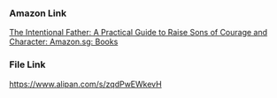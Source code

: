 ### Amazon Link
[The Intentional Father: A Practical Guide to Raise Sons of Courage and Character: Amazon.sg: Books](https://www.amazon.sg/Intentional-Father-Practical-Courage-Character/dp/B09WWY4B37/ref=sr_1_1?crid=3A30G5QZK124W&dib=eyJ2IjoiMSJ9.aJxkb3IWfCS0VPSZvsGtvo7TeTqdp0xHVSWx_ZKJ8ObFCHQZUUu-OgmOkh9JirPigG_Huf07bDEchAXVCumx9i3AXfr96Bq8s-PqjspUO2Mz-j8eYSr70wJghy4OaEZ7hojv7YGd7N1rwoyrTjYTO93unIjPrCc60kMZqcFd5WQTqMI_ZuYt-bmmzFTR2reiK-eR1vACfWxfNhy0Krl4pBzxEc6HQ0SVG1ZA_34fd1aDKDlUMJpFLNtKli8-BuNXf4w4KyTQ4rJa5u7LvK-oFuYopF5PGpEqRgkLaNamDx4UDH9aYnoCQrwrZ3pge6KkPlU5JQw79-5qTWpn1W2wdg.4jUCeUYKv5z4t6GowikAMGc0qW7w9yaWaDlldP9myT4&dib_tag=se&keywords=the+intentional+father&qid=1739068830&sprefix=intentional+fa%2Caps%2C618&sr=8-1)

### File Link
https://www.alipan.com/s/zqdPwEWkevH